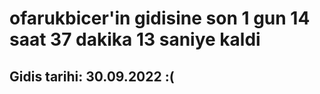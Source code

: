# ofarukbicer'in gidisine son 1 gun 14 saat 37 dakika 13 saniye kaldi

## Gidis tarihi: 30.09.2022 :(